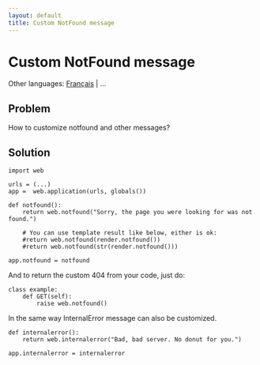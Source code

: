 ```yaml
---
layout: default
title: Custom NotFound message
---
```


# Custom NotFound message

Other languages:  [Français](/../cookbook/custom_notfound.fr) | ...

## Problem

How to customize notfound and other messages?

## Solution

    import web

    urls = (...)
    app =  web.application(urls, globals())

    def notfound():
        return web.notfound("Sorry, the page you were looking for was not found.")

        # You can use template result like below, either is ok:
        #return web.notfound(render.notfound())
        #return web.notfound(str(render.notfound()))

    app.notfound = notfound

And to return the custom 404 from your code, just do:

    class example:
        def GET(self):
            raise web.notfound()

In the same way InternalError message can also be customized.

    def internalerror():
        return web.internalerror("Bad, bad server. No donut for you.")

    app.internalerror = internalerror
